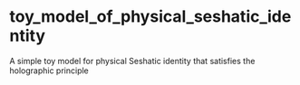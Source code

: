 # toy_model_of_physical_seshatic_identity
A simple toy model for physical Seshatic identity that satisfies the holographic principle
